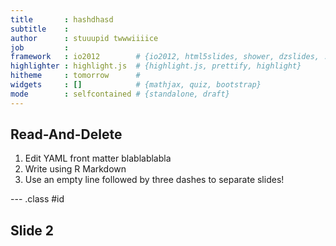 ```yaml
---
title       : hashdhasd
subtitle    : 
author      : stuuupid twwwiiiice
job         : 
framework   : io2012        # {io2012, html5slides, shower, dzslides, ...}
highlighter : highlight.js  # {highlight.js, prettify, highlight}
hitheme     : tomorrow      # 
widgets     : []            # {mathjax, quiz, bootstrap}
mode        : selfcontained # {standalone, draft}
---
```


## Read-And-Delete

1. Edit YAML front matter blablablabla
2. Write using R Markdown
3. Use an empty line followed by three dashes to separate slides!

--- .class #id 

## Slide 2




